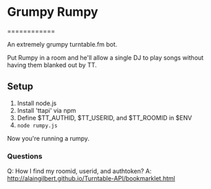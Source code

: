 # Grumpy Rumpy
============

An extremely grumpy turntable.fm bot.

Put Rumpy in a room and he'll allow a single DJ to play songs without having them blanked out by TT.

## Setup

1. Install node.js
2. Install 'ttapi' via npm
3. Define $TT_AUTHID, $TT_USERID, and $TT_ROOMID in $ENV
4. `node rumpy.js`

Now you're running a rumpy.

### Questions

Q: How I find my roomid, userid, and authtoken?
A: http://alaingilbert.github.io/Turntable-API/bookmarklet.html
